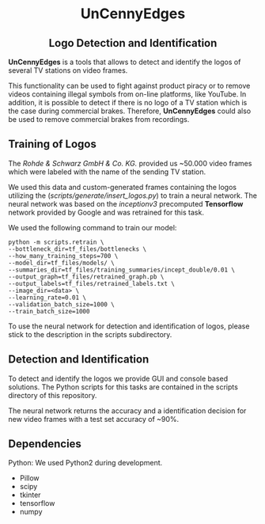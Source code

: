 # <center>UnCennyEdges</center>
## <center>Logo Detection and Identification</center>

**UnCennyEdges** is a tools that allows to detect and identify the logos of several TV stations on video frames.

This functionality can be used to fight against product piracy or to remove videos containing illegal symbols from on-line platforms, like YouTube.
In addition, it is possible to detect if there is no logo of a TV station which is the case during commercial brakes.
Therefore, **UnCennyEdges** could also be used to remove commercial brakes from recordings.

Training of Logos
-----------------

The *Rohde & Schwarz GmbH & Co. KG.* provided us ~50.000 video frames which were labeled with the name of the sending TV station.

We used this data and custom-generated frames containing the logos utilizing the (*scripts/generate/insert_logos.py*) to train a neural network. The neural network was based on the *inceptionv3* precomputed **Tensorflow** network provided by Google and was retrained for this task.

We used the following command to train our model:

    python -m scripts.retrain \
    --bottleneck_dir=tf_files/bottlenecks \
    --how_many_training_steps=700 \
    --model_dir=tf_files/models/ \
    --summaries_dir=tf_files/training_summaries/incept_double/0.01 \
    --output_graph=tf_files/retrained_graph.pb \
    --output_labels=tf_files/retrained_labels.txt \
    --image_dir=<data> \
    --learning_rate=0.01 \
    --validation_batch_size=1000 \
    --train_batch_size=1000


To use the neural network for detection and identification of logos, please stick to the description in the scripts subdirectory.


Detection and Identification
----------------------------

To detect and identify the logos we provide GUI and console based solutions.
The Python scripts for this tasks are contained in the scripts directory of this repository.

The neural network returns the accuracy and a identification decision for new video frames with a test set accuracy of ~90%.


Dependencies
------------

Python: We used Python2 during development.
* Pillow
* scipy
* tkinter
* tensorflow
* numpy
